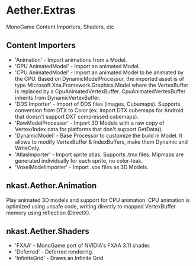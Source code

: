 # Aether.Extras
MonoGame Content Importers, Shaders, etc


## Content Importers

* 'Animation' - Import animations from a Model.
* 'GPU AnimatedModel' - Import an animated Model.
* 'CPU AnimatedModel' - Import an animated Model to be animated by the CPU. Based on DynamicModelProcessor, the imported asset is of type Microsoft.Xna.Framework.Graphics.Model where the VertexBuffer is replaced by a CpuAnimatedVertexBuffer. CpuAnimatedVertexBuffer inherits from DynamicVertexBuffer.
* 'DDS Importer' - Import of DDS files (images, Cubemaps). Supports conversion from DTX to Color (ex. import DTX cubemaps for Android that doesn't support DXT compressed cubemaps).
* 'RawModelProcessor' - Import 3D Models with a raw copy of Vertex/Index data for platforms that don't support GetData().
* 'DynamicModel' - Base Processor to customize the build in Model. It allows to modify
VertexBuffer & IndexBuffers, make them Dynamic and WriteOnly.
* 'AtlasImporter' - Import sprite atlas. Supports .tmx files. Mipmaps are generated individually for each sprite, no color-leak.
* 'VoxelModelImporter' - Import .vox files as 3D Models.

## nkast.Aether.Animation

Play animated 3D models and support for CPU animation.
CPU animation is optimized using unsafe code, writing directly to mapped VertexBuffer memory using reflection (DirectX). 


## nkast.Aether.Shaders

* 'FXAA' - MonoGame port of NVIDIA's FXAA 3.11 shader.
* 'Deferred' - Deferred rendering.
* 'InfiniteGrid' - Draws an Infinite Grid.
